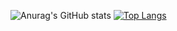 ![Anurag's GitHub stats](https://github-readme-stats.vercel.app/api?username=hyudai28)
[![Top Langs](https://github-readme-stats.vercel.app/api/top-langs/?username=hyudai28
)](https://github.com/anuraghazra/github-readme-stats)
